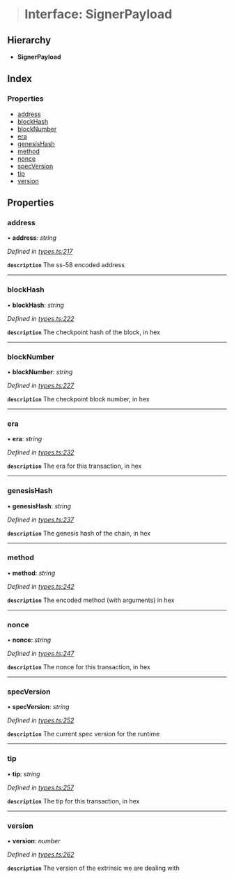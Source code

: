> # Interface: SignerPayload

## Hierarchy

* **SignerPayload**

## Index

### Properties

* [address](_types_.signerpayload.md#address)
* [blockHash](_types_.signerpayload.md#blockhash)
* [blockNumber](_types_.signerpayload.md#blocknumber)
* [era](_types_.signerpayload.md#era)
* [genesisHash](_types_.signerpayload.md#genesishash)
* [method](_types_.signerpayload.md#method)
* [nonce](_types_.signerpayload.md#nonce)
* [specVersion](_types_.signerpayload.md#specversion)
* [tip](_types_.signerpayload.md#tip)
* [version](_types_.signerpayload.md#version)

## Properties

###  address

• **address**: *string*

*Defined in [types.ts:217](https://github.com/polkadot-js/api/blob/9b1aa6a/packages/api/src/types.ts#L217)*

**`description`** The ss-58 encoded address

___

###  blockHash

• **blockHash**: *string*

*Defined in [types.ts:222](https://github.com/polkadot-js/api/blob/9b1aa6a/packages/api/src/types.ts#L222)*

**`description`** The checkpoint hash of the block, in hex

___

###  blockNumber

• **blockNumber**: *string*

*Defined in [types.ts:227](https://github.com/polkadot-js/api/blob/9b1aa6a/packages/api/src/types.ts#L227)*

**`description`** The checkpoint block number, in hex

___

###  era

• **era**: *string*

*Defined in [types.ts:232](https://github.com/polkadot-js/api/blob/9b1aa6a/packages/api/src/types.ts#L232)*

**`description`** The era for this transaction, in hex

___

###  genesisHash

• **genesisHash**: *string*

*Defined in [types.ts:237](https://github.com/polkadot-js/api/blob/9b1aa6a/packages/api/src/types.ts#L237)*

**`description`** The genesis hash of the chain, in hex

___

###  method

• **method**: *string*

*Defined in [types.ts:242](https://github.com/polkadot-js/api/blob/9b1aa6a/packages/api/src/types.ts#L242)*

**`description`** The encoded method (with arguments) in hex

___

###  nonce

• **nonce**: *string*

*Defined in [types.ts:247](https://github.com/polkadot-js/api/blob/9b1aa6a/packages/api/src/types.ts#L247)*

**`description`** The nonce for this transaction, in hex

___

###  specVersion

• **specVersion**: *string*

*Defined in [types.ts:252](https://github.com/polkadot-js/api/blob/9b1aa6a/packages/api/src/types.ts#L252)*

**`description`** The current spec version for  the runtime

___

###  tip

• **tip**: *string*

*Defined in [types.ts:257](https://github.com/polkadot-js/api/blob/9b1aa6a/packages/api/src/types.ts#L257)*

**`description`** The tip for this transaction, in hex

___

###  version

• **version**: *number*

*Defined in [types.ts:262](https://github.com/polkadot-js/api/blob/9b1aa6a/packages/api/src/types.ts#L262)*

**`description`** The version of the extrinsic we are dealing with